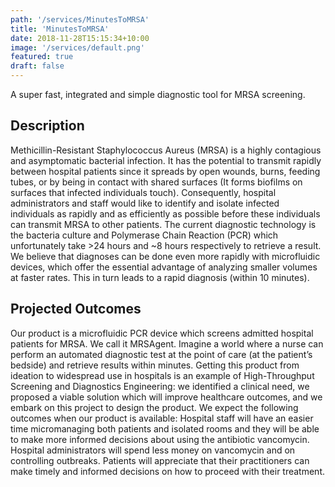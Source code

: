```yaml
---
path: '/services/MinutesToMRSA'
title: 'MinutesToMRSA'
date: 2018-11-28T15:15:34+10:00
image: '/services/default.png'
featured: true
draft: false
---
```


A super fast, integrated and simple diagnostic tool for MRSA screening.

## Description
Methicillin-Resistant Staphylococcus Aureus (MRSA) is a highly contagious and asymptomatic bacterial
infection. It has the potential to transmit rapidly between hospital patients since it spreads by open
wounds, burns, feeding tubes, or by being in contact with shared surfaces (It forms biofilms on surfaces
that infected individuals touch). Consequently, hospital administrators and staff would like to identify
and isolate infected individuals as rapidly and as efficiently as possible before these individuals can
transmit MRSA to other patients. The current diagnostic technology is the bacteria culture and
Polymerase Chain Reaction (PCR) which unfortunately take &gt;24 hours and ~8 hours respectively to
retrieve a result. We believe that diagnoses can be done even more rapidly with microfluidic devices,
which offer the essential advantage of analyzing smaller volumes at faster rates. This in turn leads to a
rapid diagnosis (within 10 minutes).

## Projected Outcomes
Our product is a microfluidic PCR device which screens admitted hospital patients for MRSA. We call it
MRSAgent. Imagine a world where a nurse can perform an automated diagnostic test at the point of
care (at the patient’s bedside) and retrieve results within minutes. Getting this product from ideation to
widespread use in hospitals is an example of High-Throughput Screening and Diagnostics Engineering:
we identified a clinical need, we proposed a viable solution which will improve healthcare outcomes,
and we embark on this project to design the product. We expect the following outcomes when our
product is available:
Hospital staff will have an easier time micromanaging both patients and isolated rooms and they will be
able to make more informed decisions about using the antibiotic vancomycin.
Hospital administrators will spend less money on vancomycin and on controlling outbreaks.
Patients will appreciate that their practitioners can make timely and informed decisions on how to
proceed with their treatment.
